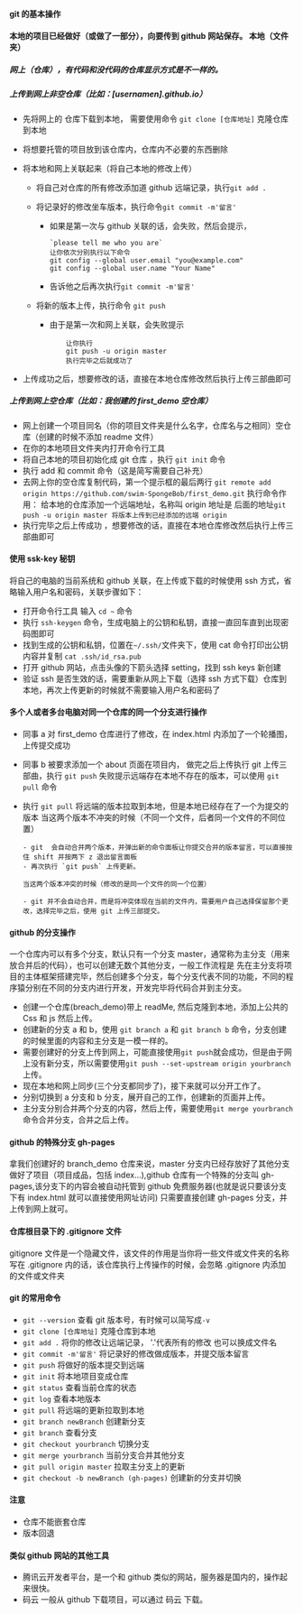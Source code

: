 #### git 的基本操作

#### 本地的项目已经做好（或做了一部分），向要传到 github 网站保存。 本地（文件夹）

##### 网上（仓库），有代码和没代码的仓库显示方式是不一样的。

##### 上传到网上非空仓库（比如：[usernamen].github.io）

- 先将网上的 仓库下载到本地， 需要使用命令 `git clone [仓库地址]` 克隆仓库到本地
- 将想要托管的项目放到该仓库内，仓库内不必要的东西删除
- 将本地和网上关联起来（将自己本地的修改上传）

  - 将自己对仓库的所有修改添加道 github 远端记录，执行`git add .`
  - 将记录好的修改坐车版本，执行命令`git commit -m'留言'`

    - 如果是第一次与 github 关联的话，会失败，然后会提示，
      ```shell
      `please tell me who you are`
      让你依次分别执行以下命令
      git config --global user.email "you@example.com"
      git config --global user.name "Your Name"
      ```
    - 告诉他之后再次执行`git commit -m'留言'`

  - 将新的版本上传，执行命令 `git push`
    - 由于是第一次和网上关联，会失败提示
      ```
          让你执行
          git push -u origin master
          执行完毕之后就成功了
      ```

- 上传成功之后，想要修改的话，直接在本地仓库修改然后执行上传三部曲即可

##### 上传到网上空仓库（比如：我创建的 first_demo 空仓库）

- 网上创建一个项目同名（你的项目文件夹是什么名字，仓库名与之相同）空仓库（创建的时候不添加 readme 文件）
- 在你的本地项目文件夹内打开命令行工具
- 将自己本地的项目初始化成 git 仓库 ，执行 `git init` 命令
- 执行 add 和 commit 命令（这是简写需要自己补充）
- 去网上你的空仓库复制代码，第一个提示框的最后两行
  `git remote add origin https://github.com/swim-SpongeBob/first_demo.git` 执行命令作用： 给本地的仓库添加一个远端地址，名称叫 origin 地址是 后面的地址`git push -u origin master 将版本上传到已经添加的远端 origin`
- 执行完毕之后上传成功 ，想要修改的话，直接在本地仓库修改然后执行上传三部曲即可

#### 使用 ssk-key 秘钥

将自己的电脑的当前系统和 github 关联，在上传或下载的时候使用 ssh 方式，省略输入用户名和密码，关联步骤如下：

- 打开命令行工具 输入 `cd ~` 命令
- 执行 `ssh-keygen` 命令，生成电脑上的公钥和私钥，直接一直回车直到出现密码图即可
- 找到生成的公钥和私钥，位置在`~/.ssh/`文件夹下，使用 cat 命令打印出公钥内容并复制 `cat .ssh/id_rsa.pub`
- 打开 github 网站，点击头像的下箭头选择 setting，找到 ssh keys 新创建
- 验证 ssh 是否生效的话，需要重新从网上下载（选择 ssh 方式下载）仓库到本地，再次上传更新的时候就不需要输入用户名和密码了

#### 多个人或者多台电脑对同一个仓库的同一个分支进行操作

- 同事 a 对 first_demo 仓库进行了修改，在 index.html 内添加了一个轮播图，上传提交成功
- 同事 b 被要求添加一个 about 页面在项目内， 做完之后上传执行 git 上传三部曲，执行 `git push` 失败提示远端存在本地不存在的版本，可以使用 `git pull` 命令
- 执行 `git pull` 将远端的版本拉取到本地，但是本地已经存在了一个为提交的版本
  当这两个版本不冲突的时候（不同一个文件，后者同一个文件的不同位置）

      - git  会自动合并两个版本，并弹出新的命令面板让你提交合并的版本留言，可以直接按住 shift 并按两下 z 退出留言面板
      - 再次执行 `git push` 上传更新。

      当这两个版本冲突的时候（修改的是同一个文件的同一个位置）

      - git 并不会自动合并，而是将冲突体现在当前的文件内，需要用户自己选择保留那个更改，选择完毕之后，使用 git 上传三部提交。

#### github 的分支操作

一个仓库内可以有多个分支，默认只有一个分支 master，通常称为主分支（用来放合并后的代码），也可以创建无数个其他分支，一般工作流程是 先在主分支将项目的主体框架搭建完毕，然后创建多个分支，每个分支代表不同的功能，不同的程序猿分别在不同的分支内进行开发，开发完毕将代码合并到主分支。

- 创建一个仓库(breach_demo)带上 readMe, 然后克隆到本地，添加上公共的 Css 和 js 然后上传。
- 创建新的分支 a 和 b，使用 `git branch a` 和 `git branch b` 命令，分支创建的时候里面的内容和主分支是一模一样的。
- 需要创建好的分支上传到网上，可能直接使用`git push`就会成功，但是由于网上没有新分支，所以需要使用`git push --set-upstream origin yourbranch`上传。
- 现在本地和网上同步(三个分支都同步了)，接下来就可以分开工作了。
- 分别切换到 a 分支和 b 分支，展开自己的工作，创建新的页面并上传。
- 主分支分别合并两个分支的内容，然后上传，需要使用`git merge yourbranch`命令合并分支，合并之后上传。

#### github 的特殊分支 gh-pages

拿我们创建好的 branch_demo 仓库来说，master 分支内已经存放好了其他分支做好了项目（项目成品，包括 index...),github 仓库有一个特殊的分支叫 gh-pages,该分支下的内容会被自动托管到 github 免费服务器(也就是说只要该分支下有 index.html 就可以直接使用网址访问)
只需要直接创建 gh-pages 分支，并上传到网上就可。

#### 仓库根目录下的 .gitignore 文件

gitignore 文件是一个隐藏文件，该文件的作用是当你将一些文件或文件夹的名称写在 .gitignore 内的话，该仓库执行上传操作的时候，会忽略 .gitignore 内添加的文件或文件夹

#### git 的常用命令

- `git --version` 查看 git 版本号，有时候可以简写成`-v`
- `git clone [仓库地址]` 克隆仓库到本地
- `git add .` 将你的修改让远端记录， '.'代表所有的修改 也可以换成文件名
- `git commit -m'留言'` 将记录好的修改做成版本，并提交版本留言
- `git push` 将做好的版本提交到远端
- `git init` 将本地项目变成仓库
- `git status` 查看当前仓库的状态
- `git log` 查看本地版本
- `git pull` 将远端的更新拉取到本地
- `git branch newBranch` 创建新分支
- `git branch` 查看分支
- `git checkout yourbranch` 切换分支
- `git merge yourbranch` 当前分支合并其他分支
- `git pull origin master` 拉取主分支上的更新
- `git checkout -b newBranch (gh-pages)` 创建新的分支并切换

#### 注意

- 仓库不能嵌套仓库
- 版本回退

#### 类似 github 网站的其他工具

- 腾讯云开发者平台，是一个和 github 类似的网站，服务器是国内的，操作起来很快。
- 码云 一般从 github 下载项目，可以通过 码云 下载。
